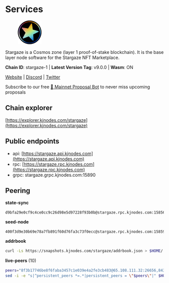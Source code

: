 # Services

<figure><img src="https://raw.githubusercontent.com/kj89/cosmos-images/main/logos/stargaze.png" alt=""><figcaption></figcaption></figure>

Stargaze is a Cosmos zone (layer 1 proof-of-stake blockchain).  It is the base layer node software for the Stargaze NFT Marketplace.

**Chain ID**: stargaze-1 | **Latest Version Tag**: v9.0.0 | **Wasm**: ON

[Website](https://www.stargaze.zone) | [Discord](https://discord.gg/stargaze) | [Twitter](https://twitter.com/stargazezone)



Subscribe to our free [🤖 Mainnet Proposal Bot](https://t.me/kjnodes_proposal_bot) to never miss upcoming proposals


## Chain explorer
[https://explorer.kjnodes.com/stargaze](https://explorer.kjnodes.com/stargaze)

## Public endpoints

* api: [https://stargaze.api.kjnodes.com](https://stargaze.api.kjnodes.com)
* rpc: [https://stargaze.rpc.kjnodes.com](https://stargaze.rpc.kjnodes.com)
* grpc: stargaze.grpc.kjnodes.com:15890

## Peering

**state-sync**

```text
d9bfa29e0cf9c4ce0cc9c26d98e5d97228f93b0b@stargaze.rpc.kjnodes.com:15856
```

**seed-node**

```text
400f3d9e30b69e78a7fb891f60d76fa3c73f0ecc@stargaze.rpc.kjnodes.com:15859
```

**addrbook**
```bash
curl -Ls https://snapshots.kjnodes.com/stargaze/addrbook.json > $HOME/.starsd/config/addrbook.json
```

**live-peers** (10)
```bash
peers="8f3b17746be8f6faba3457c1e039e4a2fe3cb483@65.108.111.32:26656,84323d88e00d3cc9ca0c29211305e4fa5d09372f@148.251.137.220:26656,06887c80bf8150af6331a993411a701d6c76c769@194.195.118.177:26656,d9bfa29e0cf9c4ce0cc9c26d98e5d97228f93b0b@65.109.88.38:15856,6f8eddb672e93eb3362a7cb1c843a4e26af71ebc@149.202.72.186:26629,06805bbbb45dbbcdadb963fda7f5b3733f331ebe@185.119.118.109:3000,c565abfb2686a51764dca1bacb5280098dda06a5@65.21.236.33:26656,7798342ae6f07e5c2e09bce8bab69e4485cacf64@5.9.72.212:3000,0a935dd56157e719e704bc46633faf6ef0d52f11@51.159.109.243:21103,ebc272824924ea1a27ea3183dd0b9ba713494f83@195.3.220.136:26986"
sed -i -e "s|^persistent_peers *=.*|persistent_peers = \"$peers\"|" $HOME/.starsd/config/config.toml
```
